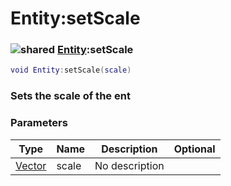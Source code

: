 # Entity:setScale

### ![shared](../../home/entity/.gitbook/assets/shared.png) [Entity](../../home/entity/home/Entity/):setScale

```lua
void Entity:setScale(scale)
```

### Sets the scale of the ent

### Parameters

| Type                                     | Name  | Description    | Optional |
| ---------------------------------------- | ----- | -------------- | -------: |
| [Vector](../../home/entity/home/Vector/) | scale | No description |          |
